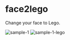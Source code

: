 # face2lego
Change your face to Lego.

![sample-1](samples/sample-1)
![sample-1-lego](samples/sample-1-lego)